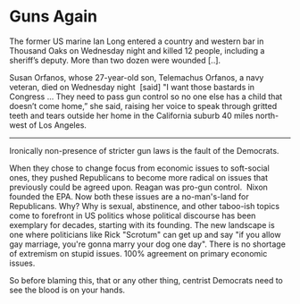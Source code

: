 # Guns Again

The former US marine Ian Long entered a country and western bar in Thousand Oaks on Wednesday night and killed 12 people, including a sheriff’s deputy. More than two dozen were wounded [..].

Susan Orfanos, whose 27-year-old son, Telemachus Orfanos, a navy veteran, died on Wednesday night  [said] "I want those bastards in Congress … They need to pass gun control so no one else has a child that doesn’t come home,” she said, raising her voice to speak through gritted teeth and tears outside her home in the California suburb 40 miles north-west of Los Angeles.

---

Ironically non-presence of stricter gun laws is the fault of the Democrats.

When they chose to change focus from economic issues to soft-social ones, they pushed Republicans to become more radical on issues that previously could be agreed upon. Reagan was pro-gun control.  Nixon founded the EPA. Now both these issues are a no-man's-land for Republicans. Why? Why is sexual, abstinence, and other taboo-ish topics come to forefront in US politics whose political discourse has been exemplary for decades, starting with its founding. The new landscape is one where politicians like Rick "Scrotum" can get up and say "if you allow gay marriage, you're gonna marry your dog one day". There is no shortage of extremism on stupid issues. 100% agreement on primary economic issues.

So before blaming this, that or any other thing, centrist Democrats need to see the blood is on your hands.













